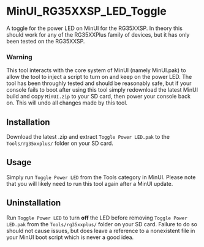 # MinUI_RG35XXSP_LED_Toggle
A toggle for the power LED on MinUI for the RG35XXSP. In theory this should work for any of the RG35XXPlus family of devices, but it has only been tested on the RG35XXSP.

### Warning
This tool interacts with the core system of MinUI (namely MinUI.pak) to allow the tool to inject a script to turn on and keep on the power LED. The tool has been throughly tested and should be reasonably safe, but if your console fails to boot after using this tool simply redownload the latest MinUI build and copy `MinUI.zip` to your SD card, then power your console back on. This will undo all changes made by this tool.

## Installation
Download the latest .zip and extract `Toggle Power LED.pak` to the `Tools/rg35xxplus/` folder on your SD card.

## Usage
Simply run `Toggle Power LED` from the Tools category in MinUI. Please note that you will likely need to run this tool again after a MinUI update.

## Uninstallation
Run `Toggle Power LED` to turn **off** the LED before removing `Toggle Power LED.pak` from the `Tools/rg35xxplus/` folder on your SD card. Failure to do so should not cause issues, but does leave a reference to a nonexistent file in your MinUI boot script which is never a good idea.
